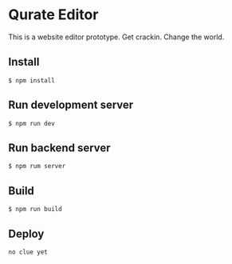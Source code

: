 # Qurate Editor

This is a website editor prototype. Get crackin. Change the world.

## Install

    $ npm install

## Run development server

    $ npm run dev

## Run backend server

    $ npm rum server

## Build

    $ npm run build

## Deploy

    no clue yet
